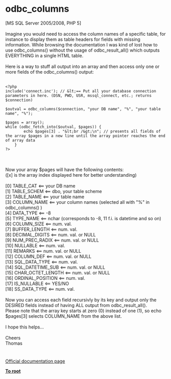 # odbc_columns



[MS SQL Server 2005/2008, PHP 5]<br><br>Imagine you would need to access the column names of a specific table, for instance to display them as table headers for fields with missing information. While browsing the documentation I was kind of lost how to use odbc_columns() without the usage of odbc_result_all() which outputs EVERYTHING in a single HTML table.<br><br>Here is a way to stuff all output into an array and then access only one or more fields of the odbc_columns() output:<br><br>

```
<?php
include('connect.inc'); // &lt;== Put all your database connection parameters in here. (DSN, PWD, USR, mssql_connect, etc.; returns $connection)

$outval = odbc_columns($connection, "your DB name", "%", "your table name", "%");

$pages = array();
while (odbc_fetch_into($outval, $pages)) {
        echo $pages[3] . "&lt;br /&gt;\n"; // presents all fields of the array $pages in a new line until the array pointer reaches the end of array data
    }
?>
```
<br><br>Now your array $pages will have the following contents:<br>([x] is the array index displayed here for better understanding)<br><br>[0] TABLE_CAT &lt;== your DB name<br>[1] TABLE_SCHEM &lt;== dbo, your table scheme<br>[2] TABLE_NAME &lt;== your table name<br>[3] COLUMN_NAME &lt;== your column names (selected all with "%" in odbc_columns() )<br>[4] DATA_TYPE &lt;== -8<br>[5] TYPE_NAME &lt;== nchar (corresponds to -8, 11 f.i. is datetime and so on)<br>[6] COLUMN_SIZE &lt;== num. val.<br>[7] BUFFER_LENGTH &lt;== num. val.<br>[8] DECIMAL_DIGITS &lt;== num. val. or NULL<br>[9] NUM_PREC_RADIX &lt;== num. val. or NULL<br>[10] NULLABLE &lt;== num. val.<br>[11] REMARKS &lt;== num. val. or NULL<br>[12] COLUMN_DEF &lt;== num. val. or NULL<br>[13] SQL_DATA_TYPE &lt;== num. val.<br>[14] SQL_DATETIME_SUB &lt;== num. val. or NULL<br>[15] CHAR_OCTET_LENGTH &lt;== num. val. or NULL<br>[16] ORDINAL_POSITION &lt;== num. val.<br>[17] IS_NULLABLE &lt;== YES/NO<br>[18] SS_DATA_TYPE &lt;== num. val.<br><br>Now you can access each field recursivly by its key and output only the DESIRED fields instead of having ALL output from odbc_result_all().<br>Please note that the array key starts at zero (0) instead of one (1), so echo $pages[3] selects COLUMN_NAME from the above list.<br><br>I hope this helps...<br><br>Cheers<br>Thomas  

#

[Official documentation page](https://www.php.net/manual/en/function.odbc-columns.php)

**[To root](/README.md)**